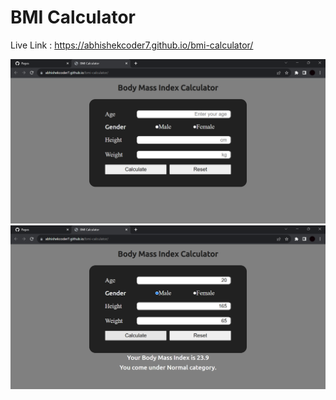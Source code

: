 # BMI Calculator
 
Live Link : https://abhishekcoder7.github.io/bmi-calculator/

![Alt text](</images/img1.png>)
![Alt text](</images/img2.png>)
